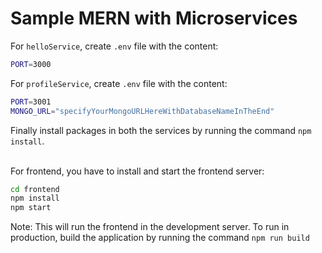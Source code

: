 # Sample MERN with Microservices



For `helloService`, create `.env` file with the content:
```bash
PORT=3000
```

For `profileService`, create `.env` file with the content:
```bash
PORT=3001
MONGO_URL="specifyYourMongoURLHereWithDatabaseNameInTheEnd"
```

Finally install packages in both the services by running the command `npm install`.

<br/>
For frontend, you have to install and start the frontend server:

```bash
cd frontend
npm install
npm start
```

Note: This will run the frontend in the development server. To run in production, build the application by running the command `npm run build`